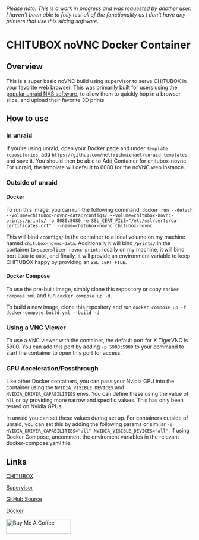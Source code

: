 ###### Please note: This is a work in progress and was requested by another user. I haven't been able to fully test all of the functionality as I don't have any printers that use this slicing software.

# CHITUBOX noVNC Docker Container

## Overview

This is a super basic noVNC build using supervisor to serve CHITUBOX in your favorite web browser. This was primarily built for users using the [popular unraid NAS software](https://unraid.net), to allow them to quickly hop in a browser, slice, and upload their favorite 3D prints.

## How to use

### In unraid

If you're using unraid, open your Docker page and under `Template repositories`, add `https://github.com/helfrichmichael/unraid-templates` and save it. You should then be able to Add Container for chitubox-novnc. For unraid, the template will default to 6080 for the noVNC web instance.

### Outside of unraid

#### Docker
To run this image, you can run the following command: `docker run --detach --volume=chitubox-novnc-data:/configs/ --volume=chitubox-novnc-prints:/prints/ -p 8080:8080 -e SSL_CERT_FILE="/etc/ssl/certs/ca-certificates.crt" 
--name=chitubox-novnc chitubox-novnc`

This will bind `/configs/` in the container to a local volume on my machine named `chitubox-novnc-data`. Additionally it will bind `/prints/` in the container to `superslicer-novnc-prints` locally on my machine, it will bind port `8080` to `8080`, and finally, it will provide an environment variable to keep CHITUBOX happy by providing an `SSL_CERT_FILE`.

#### Docker Compose
To use the pre-built image, simply clone this repository or copy `docker-compose.yml` and run `docker compose up -d`.

To build a new image, clone this repository and run `docker compose up -f docker-compose.build.yml --build -d`

### Using a VNC Viewer

To use a VNC viewer with the container, the default port for X TigerVNC is 5900. You can add this port by adding `-p 5900:5900` to your command to start the container to open this port for access.


### GPU Acceleration/Passthrough

Like other Docker containers, you can pass your Nvidia GPU into the container using the `NVIDIA_VISIBLE_DEVICES` and `NVIDIA_DRIVER_CAPABILITIES` envs. You can define these using the value of `all` or by providing more narrow and specific values. This has only been tested on Nvidia GPUs.

In unraid you can set these values during set up. For containers outside of unraid, you can set this by adding the following params or similar  `-e NVIDIA_DRIVER_CAPABILITIES="all" NVIDIA_VISIBLE_DEVICES="all"`. If using Docker Compose, uncomment the enviroment variables in the relevant docker-compose.yaml file. 


## Links

[CHITUBOX](https://www.chitubox.com/)

[Supervisor](http://supervisord.org/)

[GitHub Source](https://github.com/helfrichmichael/chitubox-novnc)

[Docker](https://hub.docker.com/r/mikeah/chitubox-novnc)

<a href="https://www.buymeacoffee.com/helfrichmichael" target="_blank"><img src="https://cdn.buymeacoffee.com/buttons/default-orange.png" alt="Buy Me A Coffee" height="41" width="174"></a>
